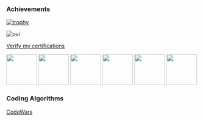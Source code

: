 ### Achievements

[![trophy](https://github-profile-trophy.vercel.app/?username=z7ealth&title=Stars,Followers,Commits,Repositories,MultipleLang,PullRequest&theme=radical)](https://github.com/ryo-ma/github-profile-trophy)

<img src="https://github-readme-stats.vercel.app/api/top-langs?username=z7ealth&show_icons=true&locale=en&layout=compact&theme=radical" alt="ovi" />

[Verify my certifications](https://www.credly.com/users/z7ealth)

<img src="https://images.credly.com/size/340x340/images/8b8ed108-e77d-4396-ac59-2504583b9d54/cka_from_cncfsite__281_29.png" width="80" height="80">
<img src="https://images.credly.com/images/3b5ebc68-d9af-4a55-bdc7-c8486ea8051f/converted20250813-30-dlhhn6.png" width="80" height="80">
<img src="https://images.credly.com/size/340x340/images/56a9322c-5dff-4462-b0c0-14b9460696ae/image.png" width="80" height="80">
<img src="https://images.credly.com/size/340x340/images/13b908d5-0c21-4502-a3c6-b2d9938e99af/image.png" width="80" height="80">
<img src="https://images.credly.com/size/340x340/images/5287aa23-f179-46a9-9683-678077d3aa45/image.png" width="80" height="80">
<img src="https://images.credly.com/size/340x340/images/a32a36b6-882e-4d17-9b21-77efa6f06e14/blob" width="80" height="80">

### Coding Algorithms

[CodeWars](https://www.codewars.com/users/z7ealth)
